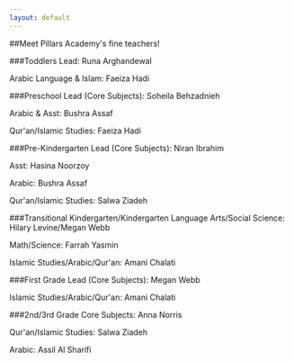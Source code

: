 ```yaml
---
layout: default
---
```


##Meet Pillars Academy's fine teachers!


###Toddlers
Lead: Runa Arghandewal

Arabic Language & Islam: Faeiza Hadi

###Preschool 
Lead (Core Subjects): Soheila Behzadnieh

Arabic & Asst: Bushra Assaf

Qur'an/Islamic Studies: Faeiza Hadi

###Pre-Kindergarten 
Lead (Core Subjects): Niran Ibrahim

Asst: Hasina Noorzoy

Arabic: Bushra Assaf

Qur'an/Islamic Studies: Salwa Ziadeh

###Transitional Kindergarten/Kindergarten
Language Arts/Social Science: Hilary Levine/Megan Webb

Math/Science: Farrah Yasmin

Islamic Studies/Arabic/Qur'an: Amani Chalati


###First Grade
Lead (Core Subjects): Megan Webb

Islamic Studies/Arabic/Qur'an: Amani Chalati


###2nd/3rd Grade 
Core Subjects: Anna Norris

Qur'an/Islamic Studies: Salwa Ziadeh

Arabic: Assil Al Sharifi
